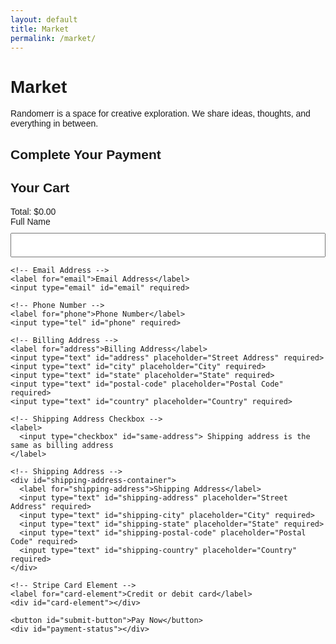 ```yaml
---
layout: default
title: Market
permalink: /market/
---
```


# Market

Randomerr is a space for creative exploration. We share ideas, thoughts, and everything in between.



  <script src="https://js.stripe.com/v3/"></script>
  <style>
    body { font-family: Arial, sans-serif; }
    #payment-form { max-width: 600px; margin: auto; }
    input, button { display: block; width: 100%; margin: 10px 0; padding: 10px; }
    #card-element { border: 1px solid #ccc; padding: 10px; border-radius: 4px; }
    .error { color: red; }
    .success { color: green; }
  </style>

  <h2>Complete Your Payment</h2>

  <main class="checkout-container">
  <section id="cart-summary">
    <h2>Your Cart</h2>
    <div id="cart-items">
      <!-- Cart items will be dynamically populated here -->
    </div>
    <div class="checkout-summary">
      <div id="cart-total">Total: $0.00</div>
    </div>
  </section>

  <form id="payment-form">
    <!-- Cardholder's Name -->
    <label for="name">Full Name</label>
    <input type="text" id="name" required>

    <!-- Email Address -->
    <label for="email">Email Address</label>
    <input type="email" id="email" required>

    <!-- Phone Number -->
    <label for="phone">Phone Number</label>
    <input type="tel" id="phone" required>

    <!-- Billing Address -->
    <label for="address">Billing Address</label>
    <input type="text" id="address" placeholder="Street Address" required>
    <input type="text" id="city" placeholder="City" required>
    <input type="text" id="state" placeholder="State" required>
    <input type="text" id="postal-code" placeholder="Postal Code" required>
    <input type="text" id="country" placeholder="Country" required>

    <!-- Shipping Address Checkbox -->
    <label>
      <input type="checkbox" id="same-address"> Shipping address is the same as billing address
    </label>

    <!-- Shipping Address -->
    <div id="shipping-address-container">
      <label for="shipping-address">Shipping Address</label>
      <input type="text" id="shipping-address" placeholder="Street Address" required>
      <input type="text" id="shipping-city" placeholder="City" required>
      <input type="text" id="shipping-state" placeholder="State" required>
      <input type="text" id="shipping-postal-code" placeholder="Postal Code" required>
      <input type="text" id="shipping-country" placeholder="Country" required>
    </div>

    <!-- Stripe Card Element -->
    <label for="card-element">Credit or debit card</label>
    <div id="card-element"></div>

    <button id="submit-button">Pay Now</button>
    <div id="payment-status"></div>
  </form>


<script>
document.addEventListener("DOMContentLoaded", async () => {
  const stripe = Stripe('pk_test_51PulULDDaepf7cjiBCJQ4wxoptuvOfsdiJY6tvKxW3uXZsMUome7vfsIORlSEZiaG4q20ZLSqEMiBIuHi7Fsy9dP00nytmrtYb'); // Use your publishable key
  const form = document.getElementById("payment-form");
  const submitButton = document.getElementById("submit-button");
  const paymentStatus = document.getElementById("payment-status");
  const sameAddressCheckbox = document.getElementById("same-address");
  const shippingAddressContainer = document.getElementById("shipping-address-container");

  // Mount the Stripe Elements card UI
  const elements = stripe.elements();
  const card = elements.create("card");
  card.mount("#card-element");

  // Handle shipping address same as billing
  sameAddressCheckbox.addEventListener("change", () => {
    const isChecked = sameAddressCheckbox.checked;
    shippingAddressContainer.style.display = isChecked ? "none" : "block";
    if (isChecked) {
      document.getElementById("shipping-address").value = document.getElementById("address").value;
      document.getElementById("shipping-city").value = document.getElementById("city").value;
      document.getElementById("shipping-state").value = document.getElementById("state").value;
      document.getElementById("shipping-postal-code").value = document.getElementById("postal-code").value;
      document.getElementById("shipping-country").value = document.getElementById("country").value;
    }
  });

  // Handle payment submission
  form.addEventListener("submit", async (event) => {
    event.preventDefault();
    submitButton.disabled = true;
    paymentStatus.textContent = "";

    const name = document.getElementById("name").value;
    const email = document.getElementById("email").value;
    const phone = document.getElementById("phone").value;
    const address = {
      line1: document.getElementById("address").value,
      city: document.getElementById("city").value,
      state: document.getElementById("state").value,
      postal_code: document.getElementById("postal-code").value,
      country: document.getElementById("country").value
    };
    const shippingAddress = sameAddressCheckbox.checked ? address : {
      line1: document.getElementById("shipping-address").value,
      city: document.getElementById("shipping-city").value,
      state: document.getElementById("shipping-state").value,
      postal_code: document.getElementById("shipping-postal-code").value,
      country: document.getElementById("shipping-country").value
    };

    const cartItems = JSON.parse(localStorage.getItem("cartItems"));
    const totalInCents = Math.round(total * 1);

    try {
      const response = await fetch('https://backend-github-io.vercel.app/api/create-payment-intent', {
        method: 'POST',
        headers: { 'Content-Type': 'application/json' },
        body: JSON.stringify({
          amount: totalInCents,
          email: email,
          phone: phone,
          name: name,
          address: address,
          shippingAddress: shippingAddress,
          items: cartItems // Pass cart items
        })
      });

      if (!response.ok) {
        throw new Error('Failed to create payment intent');
      }

      const data = await response.json();
      const result = await stripe.confirmCardPayment(data.clientSecret, {
        payment_method: {
          card: card,
          billing_details: { name: name, email: email, phone: phone, address: address }
        },
      });

      if (result.error) {
        paymentStatus.textContent = `Error: ${result.error.message}`;
        paymentStatus.classList.add('error');
      } else if (result.paymentIntent.status === 'succeeded') {
        localStorage.setItem("purchasedItems", JSON.stringify(cartItems));
        localStorage.removeItem("cartItems");

        // Create detailed receipt
        const receiptContent = `
          <h1>Receipt from MY CUP OF EARTH</h1>
          <p>Receipt #${data.receiptNumber}</p>
          <p>Amount paid: $${(total / 100).toFixed(2)}</p>
          <p>Date paid: ${new Date().toLocaleDateString()}</p>
          <p>Payment method: ${result.paymentIntent.payment_method_details.card.brand} - ${result.paymentIntent.payment_method_details.card.last4}</p>
          <h2>Summary</h2>
          <ul>
            ${cartItems.map(item => `<li>${item.name} - $${item.price} x ${item.quantity}</li>`).join('')}
          </ul>
          <p>Amount charged: $${(total / 100).toFixed(2)}</p>
          <p>If you have any questions, visit our support site at <a href="https://m-cochran.github.io/Randomerr/contact/">our support site</a>, contact us at reachmycupofearth@gmail.com, or call us at +1 724-299-1681.</p>
        `;

        // redirect
        // window.location.href = "https://m-cochran.github.io/Randomerr/thank-you/";
      }
    } catch (error) {
      paymentStatus.textContent = `Error: ${error.message}`;
      paymentStatus.classList.add('error');
    } finally {
      submitButton.disabled = false;
    }
  });

  // Cart functionality
  const cartItems = JSON.parse(localStorage.getItem("cartItems")) || [];
  const cartItemsContainer = document.getElementById("cart-items");
  const cartTotal = document.getElementById("cart-total");

  if (cartItems.length === 0) {
    cartItemsContainer.innerHTML = "<p>Your cart is empty.</p>";
    cartTotal.textContent = "Total: $0.00";
    return;
  }

  let total = 0;

  function renderCart() {
    cartItemsContainer.innerHTML = "";
    total = 0;
    cartItems.forEach((item, index) => {
      const itemDiv = document.createElement("div");
      itemDiv.className = "cart-item";
      itemDiv.innerHTML = `
        <img src="${item.image}" alt="${item.name}">
        <div class="cart-item-details">
          <div>${item.name}</div>
          <div>Price: $${item.price}</div>
        </div>
        <div class="cart-item-actions">
          <button class="btn-decrease" data-index="${index}">-</button>
          <input type="text" value="${item.quantity}" readonly>
          <button class="btn-increase" data-index="${index}">+</button>
          <button class="btn-remove" data-index="${index}">Remove</button>
        </div>
      `;
      cartItemsContainer.appendChild(itemDiv);
      total += item.price * item.quantity;
    });
    cartTotal.textContent = `Total: $${total.toFixed(2)}`;
  }

  renderCart();
});
</script>


